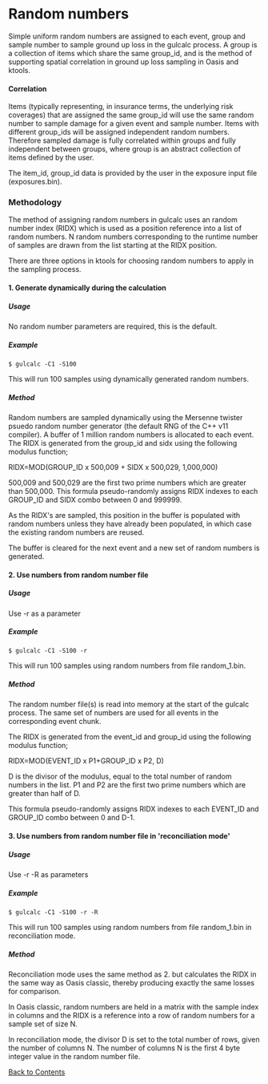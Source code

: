 # Random numbers <a id="randomnumbers"></a>

Simple uniform random numbers are assigned to each event, group and sample number to sample ground up loss in the gulcalc process. A group is a collection of items which share the same group_id, and is the method of supporting spatial correlation in ground up loss sampling in Oasis and ktools.

#### Correlation

Items (typically representing, in insurance terms, the underlying risk coverages) that are assigned the same group_id will use the same random number to sample damage for a given event and sample number. Items with different group_ids will be assigned independent random numbers.  Therefore sampled damage is fully correlated within groups and fully independent between groups, where group is an abstract collection of items defined by the user.

The item_id, group_id data is provided by the user in the exposure input file (exposures.bin).

### Methodology

The method of assigning random numbers in gulcalc uses an random number index (RIDX) which is used as a position reference into a list of random numbers.  N random numbers corresponding to the runtime number of samples are drawn from the list starting at the RIDX position.

There are three options in ktools for choosing random numbers to apply in the sampling process.

#### 1. Generate dynamically during the calculation

##### Usage
No random number parameters are required, this is the default.

##### Example
```
$ gulcalc -C1 -S100
```
This will run 100 samples using dynamically generated random numbers.

##### Method

Random numbers are sampled dynamically using the Mersenne twister psuedo random number generator (the default RNG of the C++ v11 compiler). 
A buffer of 1 million random numbers is allocated to each event. The RIDX is generated from the group_id and sidx using the following modulus function;

RIDX=MOD(GROUP_ID x 500,009 + SIDX x 500,029, 1,000,000)

500,009 and 500,029 are the first two prime numbers which are greater than 500,000.  This formula pseudo-randomly assigns RIDX indexes to each GROUP_ID and SIDX combo between 0 and 999999. 

As the RIDX's are sampled, this position in the buffer is populated with random numbers unless they have already been populated, in which case the existing random numbers are reused.

The buffer is cleared for the next event and a new set of random numbers is generated.  

#### 2. Use numbers from random number file

##### Usage
Use -r as a parameter

##### Example
```
$ gulcalc -C1 -S100 -r
```
This will run 100 samples using random numbers from file random_1.bin.

##### Method
The random number file(s) is read into memory at the start of the gulcalc process. The same set of numbers are used for all events in the corresponding event chunk.

The RIDX is generated from the event_id and group_id using the following modulus function;

RIDX=MOD(EVENT_ID x P1+GROUP_ID x P2, D)

D is the divisor of the modulus, equal to the total number of random numbers in the list.
P1 and P2 are the first two prime numbers which are greater than half of D.

This formula pseudo-randomly assigns RIDX indexes to each EVENT_ID and GROUP_ID combo between 0 and D-1.

#### 3. Use numbers from random number file in 'reconciliation mode'

##### Usage
Use -r -R as parameters

##### Example
```
$ gulcalc -C1 -S100 -r -R
```
This will run 100 samples using random numbers from file random_1.bin in reconciliation mode.

##### Method

Reconciliation mode uses the same method as 2. but calculates the RIDX in the same way as Oasis classic, thereby producing exactly the same losses for comparison.  

In Oasis classic, random numbers are held in a matrix with the sample index in columns and the RIDX is a reference into a row of random numbers for a sample set of size N.  

In reconciliation mode, the divisor D is set to the total number of rows, given the number of columns N.  The number of columns N is the first 4 byte integer value in the random number file.

[Back to Contents](Contents.md)
